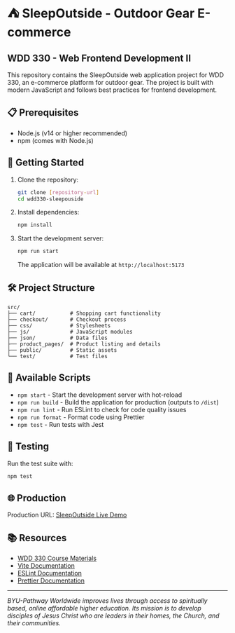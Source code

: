 # ⛺ SleepOutside - Outdoor Gear E-commerce

## WDD 330 - Web Frontend Development II

This repository contains the SleepOutside web application project for WDD 330, an e-commerce platform for outdoor gear. The project is built with modern JavaScript and follows best practices for frontend development.

## 📋 Prerequisites

- Node.js (v14 or higher recommended)
- npm (comes with Node.js)

## 🚀 Getting Started

1. Clone the repository:
   ```bash
   git clone [repository-url]
   cd wdd330-sleepouside
   ```

2. Install dependencies:
   ```bash
   npm install
   ```

3. Start the development server:
   ```bash
   npm run start
   ```
   The application will be available at `http://localhost:5173`

## 🛠️ Project Structure

```
src/
├── cart/           # Shopping cart functionality
├── checkout/       # Checkout process
├── css/            # Stylesheets
├── js/             # JavaScript modules
├── json/           # Data files
├── product_pages/  # Product listing and details
├── public/         # Static assets
└── test/           # Test files
```

## 📝 Available Scripts

- `npm start` - Start the development server with hot-reload
- `npm run build` - Build the application for production (outputs to `/dist`)
- `npm run lint` - Run ESLint to check for code quality issues
- `npm run format` - Format code using Prettier
- `npm test` - Run tests with Jest

## 🧪 Testing

Run the test suite with:
```bash
npm test
```

## 🌐 Production

Production URL: [SleepOutside Live Demo](https://bejewelled-centaur-2cb23d.netlify.app/)

## 📚 Resources

- [WDD 330 Course Materials](https://byui-cse.github.io/wdd330-ww-course/)
- [Vite Documentation](https://vitejs.dev/)
- [ESLint Documentation](https://eslint.org/)
- [Prettier Documentation](https://prettier.io/)

---

_BYU-Pathway Worldwide improves lives through access to spiritually based, online affordable higher education. Its mission is to develop disciples of Jesus Christ who are leaders in their homes, the Church, and their communities._

